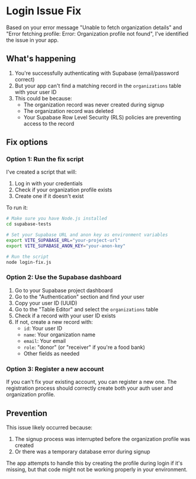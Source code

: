 # Login Issue Fix

Based on your error message "Unable to fetch organization details" and "Error fetching profile: Error: Organization profile not found", I've identified the issue in your app.

## What's happening

1. You're successfully authenticating with Supabase (email/password correct)
2. But your app can't find a matching record in the `organizations` table with your user ID
3. This could be because:
   - The organization record was never created during signup
   - The organization record was deleted
   - Your Supabase Row Level Security (RLS) policies are preventing access to the record

## Fix options

### Option 1: Run the fix script

I've created a script that will:
1. Log in with your credentials 
2. Check if your organization profile exists
3. Create one if it doesn't exist

To run it:

```bash
# Make sure you have Node.js installed
cd supabase-tests

# Set your Supabase URL and anon key as environment variables
export VITE_SUPABASE_URL="your-project-url"
export VITE_SUPABASE_ANON_KEY="your-anon-key"

# Run the script
node login-fix.js
```

### Option 2: Use the Supabase dashboard

1. Go to your Supabase project dashboard
2. Go to the "Authentication" section and find your user
3. Copy your user ID (UUID)
4. Go to the "Table Editor" and select the `organizations` table
5. Check if a record with your user ID exists
6. If not, create a new record with:
   - `id`: Your user ID
   - `name`: Your organization name
   - `email`: Your email
   - `role`: "donor" (or "receiver" if you're a food bank)
   - Other fields as needed

### Option 3: Register a new account

If you can't fix your existing account, you can register a new one. The registration process should correctly create both your auth user and organization profile.

## Prevention

This issue likely occurred because:
1. The signup process was interrupted before the organization profile was created
2. Or there was a temporary database error during signup

The app attempts to handle this by creating the profile during login if it's missing, but that code might not be working properly in your environment. 
